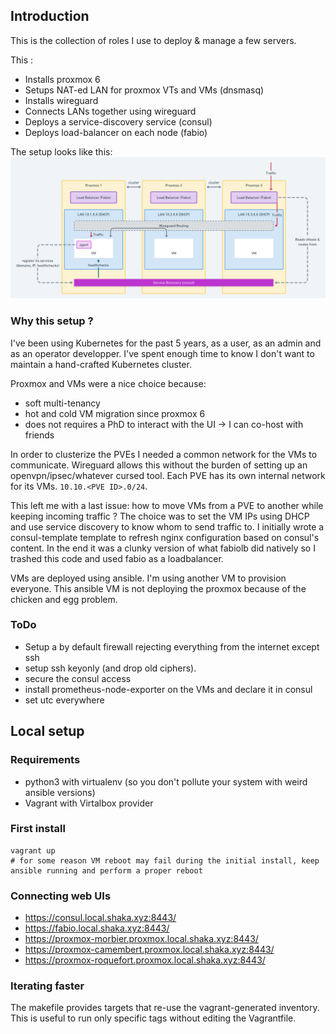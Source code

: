 ## Introduction

This is the collection of roles I use to deploy & manage a few servers.

This :
* Installs proxmox 6
* Setups NAT-ed LAN for proxmox VTs and VMs (dnsmasq)
* Installs wireguard
* Connects LANs together using wireguard
* Deploys a service-discovery service (consul)
* Deploys load-balancer on each node (fabio)

The setup looks like this:
![infrastructure schema](./docs/infra-schema.png)

### Why this setup ?

I've been using Kubernetes for the past 5 years, as a user, as an admin and as an operator developper.
I've spent enough time to know I don't want to maintain a hand-crafted Kubernetes cluster.

Proxmox and VMs were a nice choice because:
* soft multi-tenancy
* hot and cold VM migration since proxmox 6
* does not requires a PhD to interact with the UI -> I can co-host with friends

In order to clusterize the PVEs I needed a common network for the VMs to communicate.
Wireguard allows this without the burden of setting up an openvpn/ipsec/whatever cursed tool.
Each PVE has its own internal network for its VMs. `10.10.<PVE ID>.0/24`.

This left me with a last issue: how to move VMs from a PVE to another while keeping incoming traffic ?
The choice was to set the VM IPs using DHCP and use service discovery to know whom to send traffic to.
I initially wrote a consul-template template to refresh nginx configuration
based on consul's content. In the end it was a clunky version of what fabiolb
did natively so I trashed this code and used fabio as a loadbalancer.

VMs are deployed using ansible. I'm using another VM to provision everyone.
This ansible VM is not deploying the proxmox because of the chicken and egg
problem.

### ToDo

* Setup a by default firewall rejecting everything from the internet except ssh
* setup ssh keyonly (and drop old ciphers).
* secure the consul access
* install prometheus-node-exporter on the VMs and declare it in consul
* set utc everywhere

## Local setup

### Requirements

* python3 with virtualenv (so you don't pollute your system with weird ansible versions)
* Vagrant with Virtalbox provider

### First install

```
vagrant up
# for some reason VM reboot may fail during the initial install, keep ansible running and perform a proper reboot
```

### Connecting web UIs

* https://consul.local.shaka.xyz:8443/
* https://fabio.local.shaka.xyz:8443/
* https://proxmox-morbier.proxmox.local.shaka.xyz:8443/
* https://proxmox-camembert.proxmox.local.shaka.xyz:8443/
* https://proxmox-roquefort.proxmox.local.shaka.xyz:8443/

### Iterating faster

The makefile provides targets that re-use the vagrant-generated inventory.
This is useful to run only specific tags without editing the Vagrantfile.
